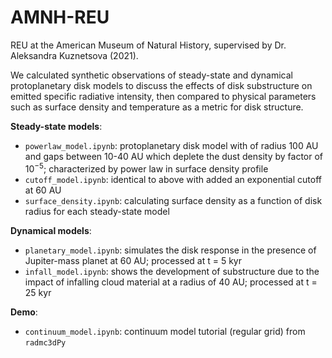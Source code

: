 # AMNH-REU
REU at the American Museum of Natural History, supervised by Dr. Aleksandra Kuznetsova (2021).

We calculated synthetic observations of steady-state and dynamical protoplanetary disk models to discuss the effects of disk substructure on emitted specific radiative intensity, then compared to physical parameters such as surface density and temperature as a metric for disk structure.

**Steady-state models**:
- `powerlaw_model.ipynb`: protoplanetary disk model with of radius 100 AU and gaps between 10-40 AU which deplete the dust density by factor of $10^{-5}$; characterized by power law in surface density profile 
- `cutoff_model.ipynb`: identical to above with added an exponential cutoff at 60 AU
- `surface_density.ipynb`: calculating surface density as a function of disk radius for each steady-state model

**Dynamical models**:
- `planetary_model.ipynb`: simulates the disk response in the presence of Jupiter-mass planet at 60 AU; processed at t = 5 kyr
- `infall_model.ipynb`: shows the development of substructure due to the impact of infalling cloud material at a radius of 40 AU; processed at t = 25 kyr

**Demo**:
- `continuum_model.ipynb`: continuum model tutorial (regular grid) from `radmc3dPy`
